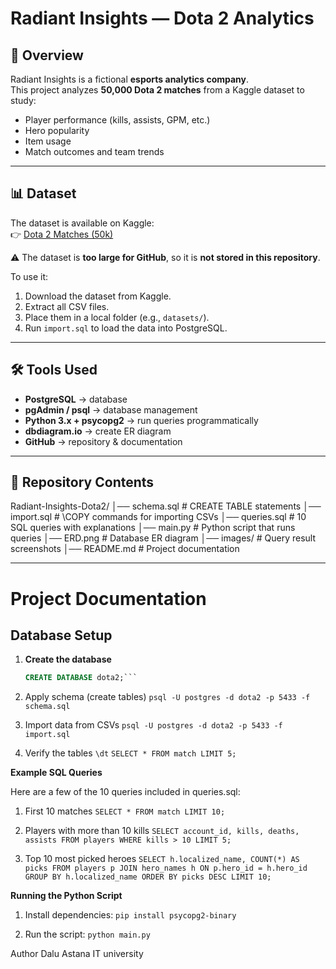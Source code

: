 # Radiant Insights — Dota 2 Analytics  

## 📖 Overview  
Radiant Insights is a fictional **esports analytics company**.  
This project analyzes **50,000 Dota 2 matches** from a Kaggle dataset to study:  
- Player performance (kills, assists, GPM, etc.)  
- Hero popularity  
- Item usage  
- Match outcomes and team trends  

---

## 📊 Dataset  
The dataset is available on Kaggle:  
👉 [Dota 2 Matches (50k)](https://www.kaggle.com/datasets/devinanzelmo/dota-2-matches)  

⚠️ The dataset is **too large for GitHub**, so it is **not stored in this repository**.  

To use it:  
1. Download the dataset from Kaggle.  
2. Extract all CSV files.  
3. Place them in a local folder (e.g., `datasets/`).  
4. Run `import.sql` to load the data into PostgreSQL.  

---

## 🛠 Tools Used  
- **PostgreSQL** → database  
- **pgAdmin / psql** → database management  
- **Python 3.x + psycopg2** → run queries programmatically  
- **dbdiagram.io** → create ER diagram  
- **GitHub** → repository & documentation  

---

## 📂 Repository Contents  

Radiant-Insights-Dota2/
│── schema.sql # CREATE TABLE statements
│── import.sql # \COPY commands for importing CSVs
│── queries.sql # 10 SQL queries with explanations
│── main.py # Python script that runs queries
│── ERD.png # Database ER diagram
│── images/ # Query result screenshots
│── README.md # Project documentation


---

#  Project Documentation  

##  Database Setup  

1. **Create the database**  
   ```sql
   CREATE DATABASE dota2;```

2.  Apply schema (create tables)
 ```psql -U postgres -d dota2 -p 5433 -f schema.sql```

3.  Import data from CSVs
 ```psql -U postgres -d dota2 -p 5433 -f import.sql```

4. Verify the tables
```\dt```
 ```SELECT * FROM match LIMIT 5;```   

**Example SQL Queries**

Here are a few of the 10 queries included in queries.sql:

1. First 10 matches
```SELECT * FROM match LIMIT 10;```

2. Players with more than 10 kills
```SELECT account_id, kills, deaths, assists FROM players WHERE kills > 10 LIMIT 5; ```

3. Top 10 most picked heroes
```SELECT h.localized_name, COUNT(*) AS picks FROM players p JOIN hero_names h ON p.hero_id = h.hero_id GROUP BY h.localized_name ORDER BY picks DESC LIMIT 10;```

 **Running the Python Script**
1. Install dependencies:
```pip install psycopg2-binary```

2. Run the script:
```python main.py```

Author Dalu
Astana IT university 









